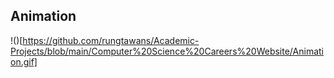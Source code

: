 ## Animation

!()[https://github.com/rungtawans/Academic-Projects/blob/main/Computer%20Science%20Careers%20Website/Animation.gif]
